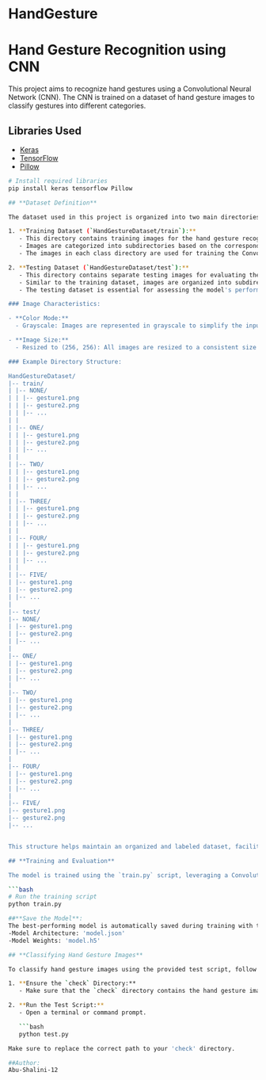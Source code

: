 # HandGesture
# Hand Gesture Recognition using CNN

This project aims to recognize hand gestures using a Convolutional Neural Network (CNN). The CNN is trained on a dataset of hand gesture images to classify gestures into different categories.

## Libraries Used

- [Keras](https://keras.io/)
- [TensorFlow](https://www.tensorflow.org/)
- [Pillow](https://pillow.readthedocs.io/en/stable/)

```bash
# Install required libraries
pip install keras tensorflow Pillow

## **Dataset Definition**

The dataset used in this project is organized into two main directories:

1. **Training Dataset (`HandGestureDataset/train`):**
   - This directory contains training images for the hand gesture recognition model.
   - Images are categorized into subdirectories based on the corresponding gesture class: **'NONE'**, **'ONE'**, **'TWO'**, **'THREE'**, **'FOUR'**, and **'FIVE'**.
   - The images in each class directory are used for training the Convolutional Neural Network (CNN).

2. **Testing Dataset (`HandGestureDataset/test`):**
   - This directory contains separate testing images for evaluating the trained model.
   - Similar to the training dataset, images are organized into subdirectories for each gesture class: **'NONE'**, **'ONE'**, **'TWO'**, **'THREE'**, **'FOUR'**, and **'FIVE'**.
   - The testing dataset is essential for assessing the model's performance on unseen data.

### Image Characteristics:

- **Color Mode:**
  - Grayscale: Images are represented in grayscale to simplify the input channels for the CNN.

- **Image Size:**
  - Resized to (256, 256): All images are resized to a consistent size to ensure uniformity in input dimensions for the neural network.

### Example Directory Structure:

HandGestureDataset/
|-- train/
| |-- NONE/
| | |-- gesture1.png
| | |-- gesture2.png
| | |-- ...
| |
| |-- ONE/
| | |-- gesture1.png
| | |-- gesture2.png
| | |-- ...
| |
| |-- TWO/
| | |-- gesture1.png
| | |-- gesture2.png
| | |-- ...
| |
| |-- THREE/
| | |-- gesture1.png
| | |-- gesture2.png
| | |-- ...
| |
| |-- FOUR/
| | |-- gesture1.png
| | |-- gesture2.png
| | |-- ...
| |
| |-- FIVE/
| |-- gesture1.png
| |-- gesture2.png
| |-- ...
|
|-- test/
|-- NONE/
| |-- gesture1.png
| |-- gesture2.png
| |-- ...
|
|-- ONE/
| |-- gesture1.png
| |-- gesture2.png
| |-- ...
|
|-- TWO/
| |-- gesture1.png
| |-- gesture2.png
| |-- ...
|
|-- THREE/
| |-- gesture1.png
| |-- gesture2.png
| |-- ...
|
|-- FOUR/
| |-- gesture1.png
| |-- gesture2.png
| |-- ...
|
|-- FIVE/
|-- gesture1.png
|-- gesture2.png
|-- ...


This structure helps maintain an organized and labeled dataset, facilitating efficient training and evaluation of the hand gesture recognition model.

## **Training and Evaluation**

The model is trained using the `train.py` script, leveraging a Convolutional Neural Network (CNN) architecture implemented in Keras. The training process includes data augmentation using ImageDataGenerator to enhance model generalization. After training, the model's performance is assessed on the test set.

```bash
# Run the training script
python train.py

##**Save the Model**:
The best-performing model is automatically saved during training with the following details:
-Model Architecture: 'model.json'
-Model Weights: 'model.h5'

## **Classifying Hand Gesture Images**

To classify hand gesture images using the provided test script, follow these steps:

1. **Ensure the `check` Directory:**
   - Make sure that the `check` directory contains the hand gesture images you want to classify.

2. **Run the Test Script:**
   - Open a terminal or command prompt.

   ```bash
   python test.py

Make sure to replace the correct path to your 'check' directory.

##Author:
Abu-Shalini-12




